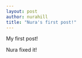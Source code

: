 ```yaml
--- 
layout: post
author: nurahill
title: "Nura's first post!"
---
```


My first post!

Nura fixed it!

